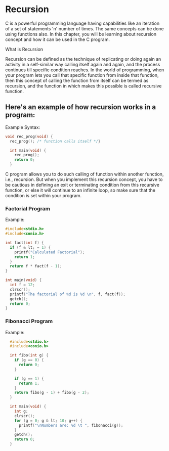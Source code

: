 # Recursion

C is a powerful programming language having capabilities like an iteration of a set of statements 'n' number of times. The same concepts can be done using functions also. In this chapter, you will be learning about recursion concept and how it can be used in the C program.

What is Recursion

Recursion can be defined as the technique of replicating or doing again an activity in a self-similar way calling itself again and again, and the process continues till specific condition reaches. In the world of programming, when your program lets you call that specific function from inside that function, then this concept of calling the function from itself can be termed as recursion, and the function in which makes this possible is called recursive function.

## Here's an example of how recursion works in a program:

Example Syntax:

```c
void rec_prog(void) {
  rec_prog(); /* function calls itself */}

  int main(void) {
    rec_prog();
    return 0;
  }
```

C program allows you to do such calling of function within another function, i.e., recursion. But when you implement this recursion concept, you have to be cautious in defining an exit or terminating condition from this recursive function, or else it will continue to an infinite loop, so make sure that the condition is set within your program.

### Factorial Program

Example:

```c
#include<stdio.h>
#include<conio.h>

int fact(int f) {
  if (f & lt; = 1) {
    printf("Calculated Factorial");
    return 1;
  }
  return f * fact(f - 1);
}

int main(void) {
  int f = 12;
  clrscr();
  printf("The factorial of %d is %d \n", f, fact(f));
  getch();
  return 0;
}
```

### Fibonacci Program

Example:

```c
  #include<stdio.h>
  #include<conio.h>

  int fibo(int g) {
    if (g == 0) {
      return 0;
    }

    if (g == 1) {
      return 1;
    }
    return fibo(g - 1) + fibo(g - 2);
  }

  int main(void) {
    int g;
    clrscr();
    for (g = 0; g & lt; 10; g++) {
      printf("\nNumbers are: %d \t ", fibonacci(g));
    }
    getch();
    return 0;
  }
```

